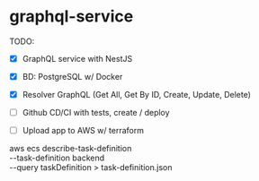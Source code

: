# graphql-service

TODO:

- [x] GraphQL service with NestJS
- [x] BD: PostgreSQL w/ Docker
- [x] Resolver GraphQL (Get All, Get By ID, Create, Update, Delete)
- [ ] Github CD/CI with tests, create / deploy
- [ ] Upload app to AWS w/ terraform 



aws ecs describe-task-definition \
   --task-definition backend \
   --query taskDefinition > task-definition.json

